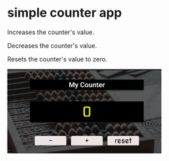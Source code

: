 # simple counter app




Increases the counter's value.

Decreases the counter's value.

Resets the counter's value to zero.


<img src='src\assets\screenshot.png' alt='counter app screenshot' width=70%>